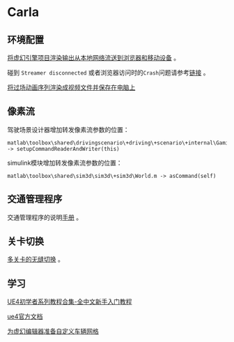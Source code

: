 # Carla


## 环境配置
[将虚幻引擎项目渲染输出从本地网络流送到浏览器和移动设备](https://docs.unrealengine.com/4.26/zh-CN/SharingAndReleasing/PixelStreaming/PixelStreamingIntro/) 。

碰到 `Streamer disconnected` 或者浏览器访问时的`Crash`问题请参考[链接](https://blog.csdn.net/m0_55173487/article/details/126231595) 。 

[将过场动画序列渲染成视频文件并保存在电脑上](https://docs.unrealengine.com/4.26/zh-CN/AnimatingObjects/Sequencer/Workflow/RenderAndExport/RenderMovies/) 


## 像素流
驾驶场景设计器增加转发像素流参数的位置：
```shell
matlab\toolbox\shared\drivingscenario\+driving\+scenario\+internal\GamingEngineScenarioAnimator.m -> setupCommandReaderAndWriter(this)
```

simulink模块增加转发像素流参数的位置：
```shell
matlab\toolbox\shared\sim3d\sim3d\+sim3d\World.m -> asCommand(self)
```

## 交通管理程序
交通管理程序的说明[手册](https://carla.readthedocs.io/en/latest/adv_traffic_manager/) 。


## 关卡切换

[多关卡的无缝切换](https://docs.unrealengine.com/4.26/zh-CN/InteractiveExperiences/Networking/Travelling/) 。


## 学习

[UE4初学者系列教程合集-全中文新手入门教程](https://www.bilibili.com/video/BV164411Y732/?share_source=copy_web&vd_source=d956d8d73965ffb619958f94872d7c57)

[ue4官方文档](https://docs.unrealengine.com/4.26/zh-CN/)

[为虚幻编辑器准备自定义车辆网格](https://ww2.mathworks.cn/support/search.html/videos/preparing-custom-vehicle-mesh-for-the-unreal-editor-1645163589268.html) 

